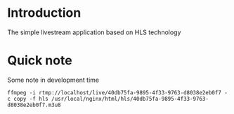 # Introduction
The simple livestream application based on HLS technology

# Quick note
Some note in development time
```
ffmpeg -i rtmp://localhost/live/40db75fa-9895-4f33-9763-d8038e2eb0f7 -c copy -f hls /usr/local/nginx/html/hls/40db75fa-9895-4f33-9763-d8038e2eb0f7.m3u8
```